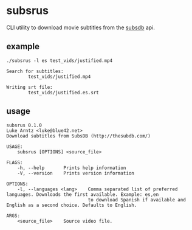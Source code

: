 # subsrus

CLI utility to download movie subtitles from the
[subsdb](http://thesubdb.com/api/) api.

## example

``` text
./subsrus -l es test_vids/justified.mp4

Search for subtitles:
        test_vids/justified.mp4

Writing srt file:
        test_vids/justified.es.srt
```

## usage

``` text
subsrus 0.1.0
Luke Arntz <luke@blue42.net>
Download subtitles from SubsDB (http://thesubdb.com/)

USAGE:
    subsrus [OPTIONS] <source_file>

FLAGS:
    -h, --help       Prints help information
    -V, --version    Prints version information

OPTIONS:
    -l, --languages <lang>    Comma separated list of preferred languages. Downloads the first available. Example: es,en
                              to download Spanish if available and English as a second choice. Defaults to English.

ARGS:
    <source_file>    Source video file.
```


